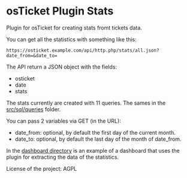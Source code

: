 osTicket Plugin Stats
=====================

Plugin for osTicket for creating stats fromt tickets data.

You can get all the statistics with something like this:

    https://osticket.example.com/api/http.php/stats/all.json?date_from=&date_to=

The API return a JSON object with the fields:

- osticket
- date
- stats

The stats currently are created with 11 queries. The sames in the [src/sql/queries](https://github.com/sascocl/osticket-plugin-stats/tree/master/src/sql/queries) folder.

You can pass 2 variables via GET (in the URL):

- date_from: optional, by default the first day of the current month.
- date_to: optional, by default the last day of the month of date_from.

In the [dashboard directory](https://github.com/sascocl/osticket-plugin-stats/tree/master/dashboard) is an example of a dashboard that uses the plugin for extracting the data of the statistics.

License of the project: AGPL
